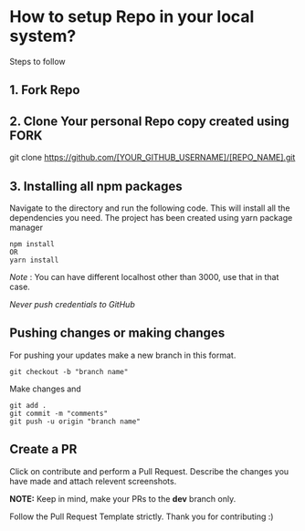 # How to setup Repo in your local system?

Steps to follow

## 1. Fork Repo

## 2. Clone Your personal Repo copy created using FORK

git clone https://github.com/[YOUR_GITHUB_USERNAME]/[REPO_NAME].git

## 3. Installing all npm packages

Navigate to the directory and run the following code. This will install all the dependencies you need.
The project has been created using yarn package manager

```
npm install
OR
yarn install
```

_Note_ : You can have different localhost other than 3000, use that in that case.

_Never push credentials to GitHub_

## Pushing changes or making changes

For pushing your updates make a new branch in this format.

```
git checkout -b "branch name"
```

Make changes and

```
git add .
git commit -m "comments"
git push -u origin "branch name"
```

## Create a PR

Click on contribute and perform a Pull Request. Describe the changes you have made and attach relevent screenshots.

**NOTE:** Keep in mind, make your PRs to the **dev** branch only.

Follow the Pull Request Template strictly.
Thank you for contributing :)
